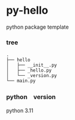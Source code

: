 # py-hello
python package template

### tree
```
.
├── hello
│   ├── __init__.py
│   ├── _hello.py
│   └── _version.py
└── main.py
```

### python　version
python 3.11
